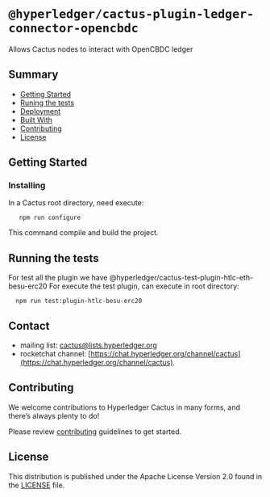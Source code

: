 # `@hyperledger/cactus-plugin-ledger-connector-opencbdc`

Allows Cactus nodes to interact with OpenCBDC ledger

## Summary

  - [Getting Started](#getting-started)
  - [Runing the tests](#running-the-tests)
  - [Deployment](#deployment)
  - [Built With](#built-with)
  - [Contributing](#contributing)
  - [License](#license)

## Getting Started

### Installing

In a Cactus root directory, need execute:
```
   npm run configure
```
This command compile and build the project.

## Running the tests

For test all the plugin we have @hyperledger/cactus-test-plugin-htlc-eth-besu-erc20
For execute the test plugin, can execute in root directory: 
```
  npm run test:plugin-htlc-besu-erc20
```

## Contact
* mailing list: [cactus@lists.hyperledger.org](mailto:cactus@lists.hyperledger.org)
* rocketchat channel: [https://chat.hyperledger.org/channel/cactus](https://chat.hyperledger.org/channel/cactus).

## Contributing
We welcome contributions to Hyperledger Cactus in many forms, and there’s always plenty to do!

Please review [contributing](../../CONTRIBUTING.md) guidelines to get started.

## License
This distribution is published under the Apache License Version 2.0 found in the [LICENSE](../../LICENSE) file.
